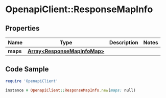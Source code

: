 # OpenapiClient::ResponseMapInfo

## Properties

Name | Type | Description | Notes
------------ | ------------- | ------------- | -------------
**maps** | [**Array&lt;ResponseMapInfoMap&gt;**](ResponseMapInfoMap.md) |  | 

## Code Sample

```ruby
require 'OpenapiClient'

instance = OpenapiClient::ResponseMapInfo.new(maps: null)
```


